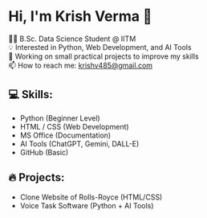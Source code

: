 # Hi, I'm Krish Verma 👋

👨‍💻 B.Sc. Data Science Student @ IITM  
💡 Interested in Python, Web Development, and AI Tools  
🚀 Working on small practical projects to improve my skills  
📫 How to reach me: krishv485@gmail.com

## 💻 Skills:
- Python (Beginner Level)
- HTML / CSS (Web Development)
- MS Office (Documentation)
- AI Tools (ChatGPT, Gemini, DALL-E)
- GitHub (Basic)

## 🔥 Projects:
- Clone Website of Rolls-Royce (HTML/CSS)
- Voice Task Software (Python + AI Tools)
